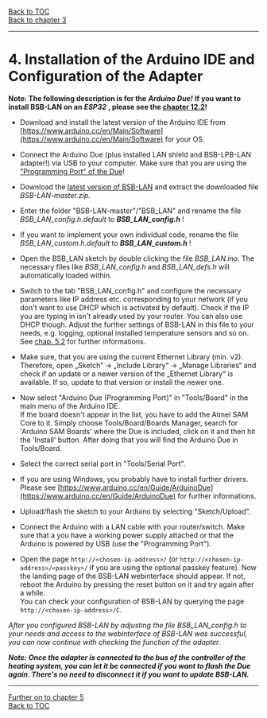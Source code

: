 [Back to TOC](toc.md)  
[Back to chapter 3](chap03.md)    
   
---  

# 4. Installation of the Arduino IDE and Configuration of the Adapter  
  
**Note: The following description is for the** ***Arduino Due!*** **If you want to install BSB-LAN on an** ***ESP32*** **, please see the [chapter 12.2](chap12.md#122-the-esp32)!**   
  
  
- Download and install the latest version of the Arduino IDE from [https://www.arduino.cc/en/Main/Software](https://www.arduino.cc/en/Main/Software) for your OS.  

- Connect the Arduino Due (plus installed LAN shield and BSB-LPB-LAN adapter!) via USB to your computer. Make sure that you are using the ["Programming Port" of the Due](chap12.md#121-the-arduino-due)! 

- Download the [latest version of BSB-LAN](https://github.com/fredlcore/bsb_lan/archive/master.zip) and extract the downloaded file *BSB-LAN-master.zip*.  
  
- Enter the folder "BSB-LAN-master"/"BSB_LAN" and rename the file *BSB_LAN_config.h.default* to ***BSB_LAN_config.h*** !  

- If you want to implement your own individual code, rename the file *BSB_LAN_custom.h.default* to ***BSB_LAN_custom.h*** !  

- Open the BSB_LAN sketch by double clicking the file *BSB_LAN.ino*. The necessary files like *BSB_LAN_config.h* and *BSB_LAN_defs.h* will automatically loaded within.  

- Switch to the tab "BSB_LAN_config.h" and configure the necessary parameters like IP address etc. corresponding to your network (if you don't want to use DHCP which is activated by default). Check if the IP you are typing in isn't already used by your router. You can also use DHCP though. Adjust the further settings of BSB-LAN in this file to your needs, e.g. logging, optional installed temperature sensors and so on. See [chap. 5.2](chap05.md#52-configuration-by-adjusting-the-settings-within-bsb_lan_configh) for further informations.   
  
- Make sure, that you are using the current Ethernet Library (min. v2). Therefore, open „Sketch“ → „Include Library“ → „Manage Libraries“ and check if an update or a newer version of the „Ethernet Library“ is available. If so, update to that version or install the newer one.  

- Now select "Arduino Due (Programming Port)" in "Tools/Board" in the main menu of the Arduino IDE.  
If the board doesn't appear in the list, you have to add the Atmel SAM Core to it. Simply choose Tools/Board/Boards Manager, search for 'Arduino SAM Boards' where the Due is included, click on it and then hit the 'Install' button. After doing that you will find the Arduino Due in Tools/Board.  

- Select the correct serial port in "Tools/Serial Port".  

- If you are using Windows, you probably have to install further drivers. Please see [https://www.arduino.cc/en/Guide/ArduinoDue](https://www.arduino.cc/en/Guide/ArduinoDue) for further informations.

- Upload/flash the sketch to your Arduino by selecting "Sketch/Upload".  

- Connect the Arduino with a LAN cable with your router/switch. Make sure that a you have a working power supply attached or that the Arduino is powered by USB (use the "Programming Port").    

- Open the page `http://<chosen-ip-address>/` (or `http://<chosen-ip-address>/<passkey>/` if you are using the optional passkey feature). Now the landing page of the BSB-LAN webinterface should appear. If not, reboot the Arduino by pressing the reset button on it and try again after a while.  
You can check your configuration of BSB-LAN by querying the page `http://<chosen-ip-address>/C`.  
   
*After you configured BSB-LAN by adjusting the file BSB_LAN_config.h to your needs and access to the webinterface of BSB-LAN was successful, you can now continue with checking the function of the adapter.*  
   
***Note: Once the adapter is connected to the bus of the controller of the heating system, you can let it be connected if you want to flash the Due again. There's no need to disconnect it if you want to update BSB-LAN.***     
   
---  
   
[Further on to chapter 5](chap05.md)      
[Back to TOC](toc.md)   
